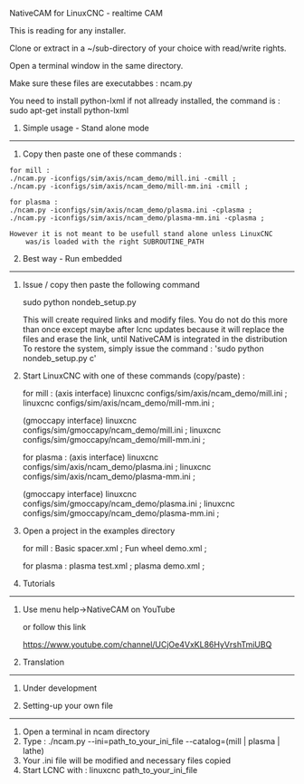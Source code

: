 NativeCAM for LinuxCNC - realtime CAM

This is reading for any installer.

Clone or extract in a ~/sub-directory of your choice with read/write rights.

Open a terminal window in the same directory.

Make sure these files are executabbes :
	ncam.py
		
You need to install python-lxml if not allready installed, the command is :
	sudo apt-get install python-lxml

1.	Simple usage - Stand alone mode
--------------------------------------------------------------------------------
1.	 Copy then paste one of these commands :

	for mill : 
	./ncam.py -iconfigs/sim/axis/ncam_demo/mill.ini -cmill ; 
	./ncam.py -iconfigs/sim/axis/ncam_demo/mill-mm.ini -cmill ; 

    for plasma : 
	./ncam.py -iconfigs/sim/axis/ncam_demo/plasma.ini -cplasma ;
	./ncam.py -iconfigs/sim/axis/ncam_demo/plasma-mm.ini -cplasma ;

	However it is not meant to be usefull stand alone unless LinuxCNC
		was/is loaded with the right SUBROUTINE_PATH


2.	Best way - Run embedded
--------------------------------------------------------------------------------
1.	Issue / copy then paste the following command
	
	sudo python nondeb_setup.py
	
	This will create required links and modify files.
	You do not do this more than once except maybe after lcnc updates
	because it will replace the files and erase the link,
	until NativeCAM is integrated in the distribution
	To restore the system, simply issue the command : 'sudo python nondeb_setup.py c'

2.	Start LinuxCNC with one of these commands (copy/paste) :

	for mill : 
	(axis interface)
	linuxcnc configs/sim/axis/ncam_demo/mill.ini ; 
	linuxcnc configs/sim/axis/ncam_demo/mill-mm.ini ; 
	
	(gmoccapy interface)
	linuxcnc configs/sim/gmoccapy/ncam_demo/mill.ini ; 
	linuxcnc configs/sim/gmoccapy/ncam_demo/mill-mm.ini ; 

    for plasma : 
	(axis interface)
	linuxcnc configs/sim/axis/ncam_demo/plasma.ini ;
	linuxcnc configs/sim/axis/ncam_demo/plasma-mm.ini ;
	
	(gmoccapy interface)
	linuxcnc configs/sim/gmoccapy/ncam_demo/plasma.ini ;
	linuxcnc configs/sim/gmoccapy/ncam_demo/plasma-mm.ini ;

3.	Open a project in the examples directory
	
	for mill : 
	Basic spacer.xml ; 
	Fun wheel demo.xml ; 

	for plasma :
	plasma test.xml ;
	plasma demo.xml ; 

	
3.	Tutorials
--------------------------------------------------------------------------------
1.	Use menu help->NativeCAM on YouTube
	
	or follow this link
		
	https://www.youtube.com/channel/UCjOe4VxKL86HyVrshTmiUBQ


4.	Translation
--------------------------------------------------------------------------------
1.	Under development
	

5.	Setting-up your own file
--------------------------------------------------------------------------------
1.	Open a terminal in ncam directory
2.	Type : ./ncam.py --ini=path_to_your_ini_file --catalog=(mill | plasma | lathe)
3.	Your .ini file will be modified and necessary files copied
4.	Start LCNC with : linuxcnc path_to_your_ini_file
